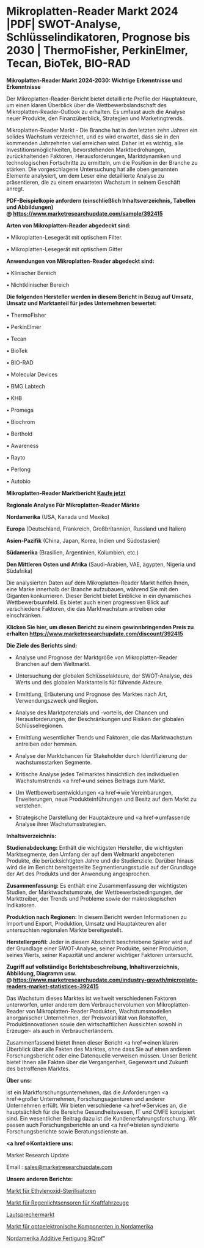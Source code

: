 # Mikroplatten-Reader Markt 2024 |PDF| SWOT-Analyse, Schlüsselindikatoren, Prognose bis 2030 | ThermoFisher, PerkinElmer, Tecan, BioTek, BIO-RAD

<strong>Mikroplatten-Reader Markt 2024-2030: Wichtige Erkenntnisse und Erkenntnisse</strong>

Der Mikroplatten-Reader-Bericht bietet detaillierte Profile der Hauptakteure, um einen klaren Überblick über die Wettbewerbslandschaft des Mikroplatten-Reader-Outlook zu erhalten. Es umfasst auch die Analyse neuer Produkte, den Finanzüberblick, Strategien und Marketingtrends.

Mikroplatten-Reader Markt - Die Branche hat in den letzten zehn Jahren ein solides Wachstum verzeichnet, und es wird erwartet, dass sie in den kommenden Jahrzehnten viel erreichen wird. Daher ist es wichtig, alle Investitionsmöglichkeiten, bevorstehenden Marktbedrohungen, zurückhaltenden Faktoren, Herausforderungen, Marktdynamiken und technologischen Fortschritte zu ermitteln, um die Position in der Branche zu stärken. Die vorgeschlagene Untersuchung hat alle oben genannten Elemente analysiert, um dem Leser eine detaillierte Analyse zu präsentieren, die zu einem erwarteten Wachstum in seinem Geschäft anregt.

<strong><b>PDF-Beispielkopie anfordern (einschließlich Inhaltsverzeichnis, Tabellen und Abbildungen) @ </b></strong><strong><a href=https://www.marketresearchupdate.com/sample/392415><strong>https://www.marketresearchupdate.com/sample/392415</u></a></strong></strong>

<strong>Arten von Mikroplatten-Reader abgedeckt sind:</strong>

• Mikroplatten-Lesegerät mit optischem Filter.

• Mikroplatten-Lesegerät mit optischem Gitter

<strong>Anwendungen von Mikroplatten-Reader abgedeckt sind:</strong>

• Klinischer Bereich

• Nichtklinischer Bereich

<strong>Die folgenden Hersteller werden in diesem Bericht in Bezug auf Umsatz, Umsatz und Marktanteil für jedes Unternehmen bewertet:</strong>

• ThermoFisher

• PerkinElmer

• Tecan

• BioTek

• BIO-RAD

• Molecular Devices

• BMG Labtech

• KHB

• Promega

• Biochrom

• Berthold

• Awareness

• Rayto

• Perlong

• Autobio

<strong>Mikroplatten-Reader Marktbericht <a href=https://www.marketresearchupdate.com/buynow/392415>Kaufe jetzt</a></strong>

<strong>Regionale Analyse Für Mikroplatten-Reader Märkte</strong>

<strong>Nordamerika</strong> (USA, Kanada und Mexiko)

<strong>Europa</strong> (Deutschland, Frankreich, Großbritannien, Russland und Italien)

<strong>Asien-Pazifik</strong> (China, Japan, Korea, Indien und Südostasien)

<strong>Südamerika</strong> (Brasilien, Argentinien, Kolumbien, etc.)

<strong>Den Mittleren</strong> <strong>Osten und Afrika</strong> (Saudi-Arabien, VAE, ägypten, Nigeria und Südafrika)

Die analysierten Daten auf dem Mikroplatten-Reader Markt helfen Ihnen, eine Marke innerhalb der Branche aufzubauen, während Sie mit den Giganten konkurrieren. Dieser Bericht bietet Einblicke in ein dynamisches Wettbewerbsumfeld. Es bietet auch einen progressiven Blick auf verschiedene Faktoren, die das Marktwachstum antreiben oder einschränken.

<strong>Klicken Sie hier, um diesen Bericht zu einem gewinnbringenden Preis zu erhalten
</strong><strong><a href=https://www.marketresearchupdate.com/discount/392415>https://www.marketresearchupdate.com/discount/392415</b></u></strong></a>

<strong>Die Ziele des Berichts sind:</strong>

- Analyse und Prognose der Marktgröße von Mikroplatten-Reader Branchen auf dem Weltmarkt.

- Untersuchung der globalen Schlüsselakteure, der SWOT-Analyse, des Werts und des globalen Marktanteils für führende Akteure.

- Ermittlung, Erläuterung und Prognose des Marktes nach Art, Verwendungszweck und Region.

- Analyse des Marktpotenzials und -vorteils, der Chancen und Herausforderungen, der Beschränkungen und Risiken der globalen Schlüsselregionen.

- Ermittlung wesentlicher Trends und Faktoren, die das Marktwachstum antreiben oder hemmen.

- Analyse der Marktchancen für Stakeholder durch Identifizierung der wachstumsstarken Segmente.

- Kritische Analyse jedes Teilmarktes hinsichtlich des individuellen Wachstumstrends <a href=>und</a> seines Beitrags zum Markt.

- Um Wettbewerbsentwicklungen <a href=>wie</a> Vereinbarungen, Erweiterungen, neue Produkteinführungen und Besitz auf dem Markt zu verstehen.

- Strategische Darstellung der Hauptakteure und <a href=>umfas</a>sende Analyse ihrer Wachstumsstrategien.

<strong>Inhaltsverzeichnis:</strong>

<strong>Studienabdeckung:</strong> Enthält die wichtigsten Hersteller, die wichtigsten Marktsegmente, den Umfang der auf dem Weltmarkt angebotenen Produkte, die berücksichtigten Jahre und die Studienziele. Darüber hinaus wird die im Bericht bereitgestellte Segmentierungsstudie auf der Grundlage der Art des Produkts und der Anwendung angesprochen.

<strong>Zusammenfassung:</strong> Es enthält eine Zusammenfassung der wichtigsten Studien, der Marktwachstumsrate, der Wettbewerbsbedingungen, der Markttreiber, der Trends und Probleme sowie der makroskopischen Indikatoren.

<strong>Produktion nach Regionen:</strong> In diesem Bericht werden Informationen zu Import und Export, Produktion, Umsatz und Hauptakteuren aller untersuchten regionalen Märkte bereitgestellt.

<strong>Herstellerprofil:</strong> Jeder in diesem Abschnitt beschriebene Spieler wird auf der Grundlage einer SWOT-Analyse, seiner Produkte, seiner Produktion, seines Werts, seiner Kapazität und anderer wichtiger Faktoren untersucht.

<strong><b>Zugriff auf vollständige Berichtsbeschreibung, Inhaltsverzeichnis, Abbildung, Diagramm usw. @ </b></strong><strong><a href=https://www.marketresearchupdate.com/industry-growth/microplate-readers-market-statistices-392415>https://www.marketresearchupdate.com/industry-growth/microplate-readers-market-statistices-392415</a></strong>

Das Wachstum dieses Marktes ist weltweit verschiedenen Faktoren unterworfen, unter anderem dem Verbrauchervolumen von Mikroplatten-Reader von Mikroplatten-Reader Produkten, Wachstumsmodellen anorganischer Unternehmen, der Preisvolatilität von Rohstoffen, Produktinnovationen sowie den wirtschaftlichen Aussichten sowohl in Erzeuger- als auch in Verbraucherländern.

Zusammenfassend bietet Ihnen dieser Bericht <a href=>einen</a> klaren Überblick über alle Fakten des Marktes, ohne dass Sie auf einen anderen Forschungsbericht oder eine Datenquelle verweisen müssen. Unser Bericht bietet Ihnen alle Fakten über die Vergangenheit, Gegenwart und Zukunft des betroffenen Marktes.

<strong>Über uns:</strong>

 ist ein Marktforschungsunternehmen, das die Anforderungen <a href=>großer</a> Unternehmen, Forschungsagenturen und anderer Unternehmen erfüllt. Wir bieten verschiedene <a href=>Services</a> an, die hauptsächlich für die Bereiche Gesundheitswesen, IT und CMFE konzipiert sind. Ein wesentlicher Beitrag dazu ist die Kundenerfahrungsforschung. Wir passen auch Forschungsberichte an und <a href=>bieten</a> syndizierte Forschungsberichte sowie Beratungsdienste an.

<strong><a href=>Kontaktiere uns:</a></strong>

Market Research Update

Email : sales@marketresearchupdate.com

<strong>Unsere anderen Berichte:</strong>

<a href=https://www.linkedin.com/pulse/ethylene-oxide-sterilizers-market-strategic-insights>Markt für Ethylenoxid-Sterilisatoren</a>

<a href=https://www.linkedin.com/pulse/automotive-rain-light-sensors-market-outlooks>Markt für Regenlichtsensoren für Kraftfahrzeuge</a>

<a href=https://www.linkedin.com/pulse/speaker-market-2023-analysis-growth-drivers-vendors-landscape>Lautsprechermarkt</a>

<a href=https://www.linkedin.com/pulse/north-america-optoelectronic-components-market-1f>Markt für optoelektronische Komponenten in Nordamerika</a>

<a href=https://www.linkedin.com/pulse/north-america-additive-manufacturing-9qrpf/>Nordamerika Additive Fertigung 9Qrpf</a>"
